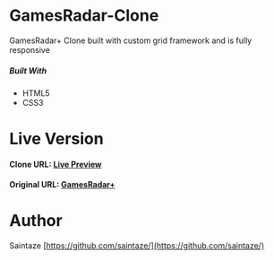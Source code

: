 # GamesRadar-Clone
GamesRadar+ Clone built with custom grid framework and is fully responsive

##### Built With
+ HTML5
+ CSS3 

# Live Version
#### Clone URL: [Live Preview](https://html-signup-form.imhta.now.sh)
#### Original URL:  [GamesRadar+](https://www.gamesradar.com/uk/)

# Author
Saintaze [https://github.com/saintaze/](https://github.com/saintaze/)

